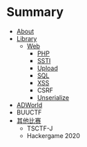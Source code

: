 # Summary

* [About](README.md)
* [Library](library.md)
  * [Web](library/web.md)
    * [PHP](library/web/php.md)
    * [SSTI](library/web/ssti.md)
    * [Upload](library/web/wen-jian-shang-chuan.md)
    * [SQL](library/web/sql.md)
    * [XSS](library/web/xss.md)
    * CSRF
    * [Unserialize](library/web/unserialize.md)
* [ADWorld](adworld.md)
* BUUCTF
* [其他比赛](qi-ta-bi-sai.md)
  * TSCTF-J
  * Hackergame 2020

